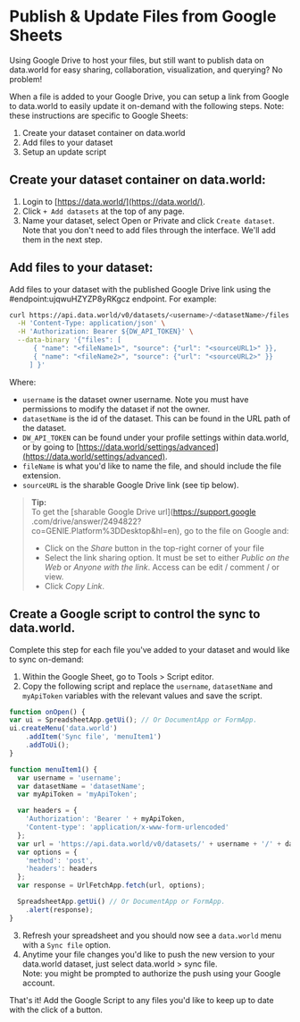 # Publish & Update Files from Google Sheets

Using Google Drive to host your files, but still want to publish data on data.world for easy sharing, collaboration, visualization, and querying? No problem!

When a file is added to your Google Drive, you can setup a link from Google to data.world to easily update it on-demand with the following steps. Note: these instructions are specific to Google Sheets:

1. Create your dataset container on data.world
2. Add files to your dataset
3. Setup an update script

## Create your dataset container on data.world: 
  1. Login to [https://data.world/](https://data.world/).
  2. Click `+ Add datasets` at the top of any page.  
  3. Name your dataset, select Open or Private and click `Create dataset`. Note that you don't 
 need to add files through the interface. We'll add them in the next step.  

## Add files to your dataset: 

Add files to your dataset with the published Google Drive link using the #endpoint:ujqwuHZYZP8yRKgcz endpoint. For example:

  ```bash
  curl https://api.data.world/v0/datasets/<username>/<datasetName>/files \
    -H 'Content-Type: application/json' \
    -H 'Authorization: Bearer ${DW_API_TOKEN}' \
    --data-binary '{"files": [
        { "name": "<fileName1>", "source": {"url": "<sourceURL1>" }},
        { "name": "<fileName2>", "source": {"url": "<sourceURL2>" }}
       ] }'
  ```

  Where:
  * `username` is the dataset owner username. Note you must have permissions to modify the dataset if not the owner.
  * `datasetName` is the id of the dataset. This can be found in the URL path of the dataset.
  * `DW_API_TOKEN` can be found under your profile settings within data.world, or by going to [https://data.world/settings/advanced](https://data.world/settings/advanced).
  * `fileName` is what you'd like to name the file, and should include the file extension.
  * `sourceURL` is the sharable Google Drive link (see tip below).

  > **Tip:**  
  > To get the [sharable Google Drive url](https://support.google
  .com/drive/answer/2494822?co=GENIE.Platform%3DDesktop&hl=en), go to the file on Google and:  
  > * Click on the _Share_ button in the top-right corner of your file  
  > * Select the link sharing option. It must be set to either _Public on the Web_ or _Anyone with the link_. Access can be edit / comment / or view.  
  > * Click _Copy Link_.

## Create a Google script to control the sync to data.world. 

Complete this step for each file you've added to your dataset and would like to sync on-demand:

  1. Within the Google Sheet, go to Tools > Script editor.
  2. Copy the following script and replace the `username`, `datasetName` and `myApiToken` variables with the relevant values and save the script.

  ```javascript
  function onOpen() {
  var ui = SpreadsheetApp.getUi(); // Or DocumentApp or FormApp.
  ui.createMenu('data.world')
      .addItem('Sync file', 'menuItem1')
      .addToUi();
  }

  function menuItem1() {
    var username = 'username';
    var datasetName = 'datasetName';
    var myApiToken = 'myApiToken';

    var headers = {
      'Authorization': 'Bearer ' + myApiToken,
      'Content-type': 'application/x-www-form-urlencoded'
    };
    var url = 'https://api.data.world/v0/datasets/' + username + '/' + datasetName + '/sync';  
    var options = {
      'method': 'post',
      'headers': headers
    };
    var response = UrlFetchApp.fetch(url, options);  

    SpreadsheetApp.getUi() // Or DocumentApp or FormApp.
      .alert(response);
  }
  ```
  3. Refresh your spreadsheet and you should now see a `data.world` menu with a `Sync file` option.
  4. Anytime your file changes you'd like to push the new version to your data.world dataset, just select data.world > sync file.  
    Note: you might be prompted to authorize the push using your Google account.

That's it! Add the Google Script to any files you'd like to keep up to date with the click of a button.
